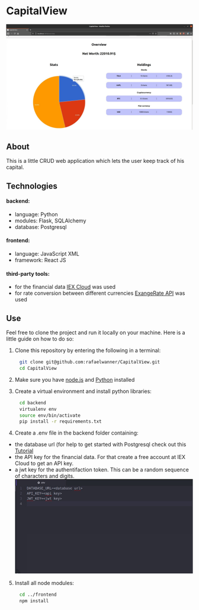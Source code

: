 # CapitalView

![Portfolio Overview](/frontend/public/images/overview.jpg)

## About

This is a little CRUD web application which lets the user keep track of his capital. 

## Technologies
#### backend: 
  * language: Python
  * modules: Flask, SQLAlchemy
  * database: Postgresql
#### frontend:
  * language: JavaScript XML
  * framework: React JS
#### third-party tools:
  * for the financial data [IEX Cloud](https://iexcloud.io/) was used
  * for rate conversion between different currencies [ExangeRate API](https://exchangeratesapi.io/) was used
  
## Use

Feel free to clone the project and run it locally on your machine. Here is a little guide on how to do so:

1. Clone this repository by entering the following in a terminal:
```bash
     git clone git@github.com:rafaelwanner/CapitalView.git
     cd CapitalView
```

2. Make sure you have [node.js](https://nodejs.org/en/) and [Python](https://www.python.org/) installed

3. Create a virtual environment and install python libraries: 
```bash
     cd backend
     virtualenv env
     source env/bin/activate
     pip install -r requirements.txt
```
4. Create a .env file in the backend folder containing:
 * the database url (for help to get started with Postgresql check out this [Tutorial](https://www.patricksoftwareblog.com/database-using-postgresql-and-sqlalchemy/)
 * the API key for the financial data. For that create a free account at IEX Cloud to get an API key.
 * a jwt key for the authentifaction token. This can be a random sequence of characters and digits.
 ![this is how it should look](/frontend/public/images/env.jpg)

5. Install all node modules:
```bash
     cd ../frontend
     npm install
```









